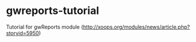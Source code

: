 # gwreports-tutorial
Tutorial for gwReports module (http://xoops.org/modules/news/article.php?storyid=5950)

